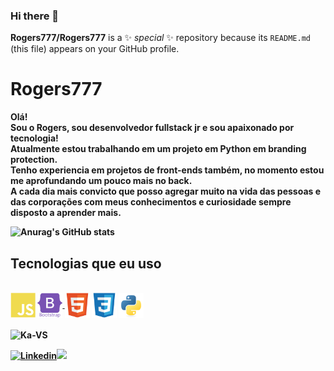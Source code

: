 

### Hi there 👋
**Rogers777/Rogers777** is a ✨ _special_ ✨ repository because its `README.md` (this file) appears on your GitHub profile.



# Rogers777

<strong>Olá!<br>
Sou o Rogers, sou desenvolvedor fullstack jr e sou apaixonado por tecnologia!<br>
Atualmente estou trabalhando em um projeto em Python em branding protection.<br>
Tenho experiencia em projetos de front-ends também, no momento estou me aprofundando um pouco mais no back.<br>
A cada dia mais convicto que posso agregar muito na vida das pessoas e das corporações com meus conhecimentos e curiosidade sempre disposto a aprender mais.

 ![Anurag's GitHub stats](https://github-readme-stats.vercel.app/api?username=Rogers777&show_icons=true&theme=radical)
   ## Tecnologias que eu uso
<div style="display: inline-block"><br>
  <img align="center" alt="Rafa-Js" width="40" height="40" style="max-width: 100%;" src="https://raw.githubusercontent.com/devicons/devicon/master/icons/javascript/javascript-plain.svg">
  <a href="https://getbootstrap.com" rel="nofollow"> <img src="https://raw.githubusercontent.com/devicons/devicon/master/icons/bootstrap/bootstrap-plain-wordmark.svg" alt="Rafa-CSS"  align="center"width="40" height="40" style="max-width: 100%;"> </a>
  <img align="center" alt="Rafa-HTML"width="40" height="40" style="max-width: 100%;" src="https://raw.githubusercontent.com/devicons/devicon/master/icons/html5/html5-original.svg">
  <img align="center" alt="Rafa-CSS" width="40" height="40" style="max-width: 100%;" src="https://raw.githubusercontent.com/devicons/devicon/master/icons/css3/css3-original.svg">
  <img align="center" alt="Rogers-Python"width="40" height="40" style="max-width: 100%;" src="https://raw.githubusercontent.com/devicons/devicon/master/icons/python/python-original.svg"><br><br><img align="center" alt="Ka-VS" height="40" width="40" src="https://img.icons8.com/fluency/48/000000/visual-studio-code-2019.png"/>
<div style="display-In-line">
 
 [![Linkedin](https://img.shields.io/badge/LinkedIn-0077B5?style=for-the-badge&logo=linkedin&logoColor=white)](https://www.linkedin.com/in/rogers-calazans-triumpho-dev-sistemas-jr-1119a2105/)<a href = "mailto:produtosrogers@gmail.com"><img src="https://img.shields.io/badge/-Gmail-%23333?style=for-the-badge&logo=gmail&logoColor=white" target="_blank"></a>


  
  

